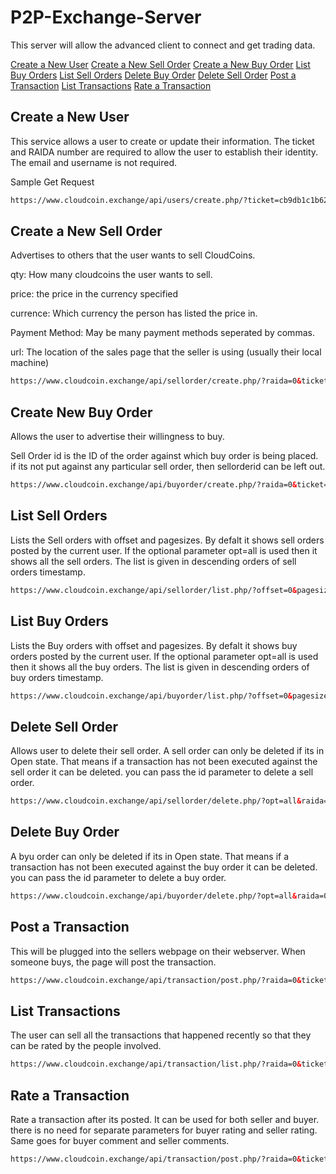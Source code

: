 # P2P-Exchange-Server
This server will allow the advanced client to connect and get trading data.

[Create a New User](README.md#create-a-new-user)
[Create a New Sell Order](README.md#create-a-new-sell-order)
[Create a New Buy Order](README.md#create-a-new-buy-order)
[List Buy Orders](README.md#list-buy-orders)
[List Sell Orders](README.md#list-sell-orders)
[Delete Buy Order](README.md#delete-buy-order)
[Delete Sell Order](README.md#delete-sell-order)
[Post a Transaction](README.md#post-a-transaction)
[List Transactions](README.md#list-a-transaction)
[Rate a Transaction](README.md#rate-a-transaction)


## Create a New User
This service allows a user to create or update their information. 
The ticket and RAIDA number are required to allow the user to establish their identity. The email and username is not required. 

Sample Get Request
```html
https://www.cloudcoin.exchange/api/users/create.php/?ticket=cb9db1c1b622bebde6ae7958c924f1fc9c7dec24cc00&raida=0&email=username@email.com&username=usernamevalue

```
## Create a New Sell Order 
Advertises to others that the user wants to sell CloudCoins.

qty: How many cloudcoins the user wants to sell. 

price: the price in the currency specified

currence: Which currency the person has listed the price in. 

Payment Method: May be many payment methods seperated by commas. 

url: The location of the sales page that the seller is using (usually their local machine)

```html
https://www.cloudcoin.exchange/api/sellorder/create.php/?raida=0&ticket=6511a0cbb4c3d6576d62c8a51dc532187be49b5d0b00&qty=25000&price=0.035&currency=AUD&paymentmethod=Paypal&url=http%3A%2F%2Fmyserver.com%2Findex.html%0D%0A
```

## Create New Buy Order
Allows the user to advertise their willingness to buy. 

Sell Order id is the ID of the order against which buy order is being placed. if its not put against any particular sell order, then sellorderid can be left out.

```html
https://www.cloudcoin.exchange/api/buyorder/create.php/?raida=0&ticket=6511a0cbb4c3d6576d62c8a51dc532187be49b5d0b00&qty=25000&price=0.035&currency=AUD&paymentmethod=Paypal&sellorderid=1
```


## List Sell Orders
Lists the Sell orders with offset and pagesizes. By defalt it shows sell orders posted by the current user.
If the optional parameter opt=all is used then it shows all the sell orders. The list is given in descending orders of sell orders timestamp.

```html
https://www.cloudcoin.exchange/api/sellorder/list.php/?offset=0&pagesize=10&opt=all&raida=0&ticket=6511a0cbb4c3d6576d62c8a51dc532187be49b5d0b00
```


## List Buy Orders
Lists the Buy orders with offset and pagesizes. By defalt it shows buy orders posted by the current user.
If the optional parameter opt=all is used then it shows all the buy orders. The list is given in descending orders of buy orders timestamp.

```html
https://www.cloudcoin.exchange/api/buyorder/list.php/?offset=0&pagesize=10&opt=all&raida=0&ticket=6511a0cbb4c3d6576d62c8a51dc532187be49b5d0b00
```



## Delete Sell Order
Allows user to delete their sell order. 
A sell order can only be deleted if its in Open state. That means if a transaction has not been executed against the sell order it can be deleted. you can pass the id parameter to delete a sell order.
```html
https://www.cloudcoin.exchange/api/sellorder/delete.php/?opt=all&raida=0&ticket=6511a0cbb4c3d6576d62c8a51dc532187be49b5d0b00&id=101
```


## Delete Buy Order
A byu order can only be deleted if its in Open state. That means if a transaction has not been executed against the buy order it can be deleted. you can pass the id parameter to delete a buy order.

```html
https://www.cloudcoin.exchange/api/buyorder/delete.php/?opt=all&raida=0&ticket=6511a0cbb4c3d6576d62c8a51dc532187be49b5d0b00&id=101
```

## Post a Transaction
This will be plugged into the sellers webpage on their webserver. When someone buys, the page will post the transaction. 
```html
https://www.cloudcoin.exchange/api/transaction/post.php/?raida=0&ticket=6511a0cbb4c3d6576d62c8a51dc532187be49b5d0b00&qty=25000&price=0.035&currency=AUD&paymentmethod=Paypal&sellorderid=1&buyorderid=2&buyerid=1&sellerid=2&buyercomment=buyercomment&sellercomment=sellercomment&buyerrating=3.0&sellerrating=4.0&transactionno=trnno&recieptno=recno
```

## List Transactions
The user can sell all the transactions that happened recently so that they can be rated by the people involved. 

```html
https://www.cloudcoin.exchange/api/transaction/list.php/?raida=0&ticket=6511a0cbb4c3d6576d62c8a51dc532187be49b5d0b00
```


## Rate a Transaction

Rate a transaction after its posted. It can be used for both seller and buyer. there is no need for separate parameters for buyer rating and seller rating. Same goes for buyer comment and seller comments.

```html
https://www.cloudcoin.exchange/api/transaction/post.php/?raida=0&ticket=6511a0cbb4c3d6576d62c8a51dc532187be49b5d0b00&rating=4.0&comment=comment
```









